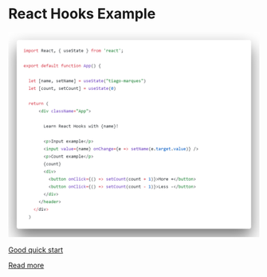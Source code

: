 # React Hooks Example

![code](images/code.png)

[Good quick start](https://blog.bitsrc.io/understanding-hooks-in-react-a-deep-dive-d5d5dc88ecd9)

[Read more](https://reactjs.org/docs/hooks-reference.html)
